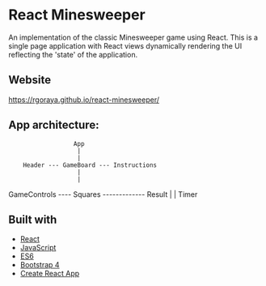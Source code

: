 # React Minesweeper
An implementation of the classic Minesweeper game using React. This is a single page application with React views dynamically rendering the UI reflecting the 'state' of the application.  

## Website
https://rgoraya.github.io/react-minesweeper/

## App architecture:

                      App
                       |
                       |
        Header --- GameBoard --- Instructions
                       |
                       |
  GameControls ---- Squares ------------- Result 
       |
       |
     Timer   

## Built with 
- [React](https://reactjs.org/)
- [JavaScript](https://developer.mozilla.org/en/JavaScript)
- [ES6](http://es6-features.org/#Constants)
- [Bootstrap 4](https://getbootstrap.com/)
- [Create React App](https://github.com/facebookincubator/create-react-app)